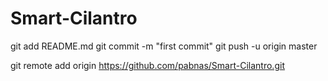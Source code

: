 # Smart-Cilantro
git add README.md
git commit -m "first commit"
git push -u origin master



git remote add origin https://github.com/pabnas/Smart-Cilantro.git
